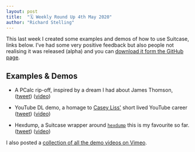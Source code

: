 ```yaml
---
layout: post
title:  "🗓 Weekly Round Up 4th May 2020"
author: "Richard Stelling"
---
```


This last week I created some examples and demos of how to use Suitcase, links below. I’ve had some very positive feedback but also people not realising it was released (alpha) and you can [download it form the GitHub page](https://github.com/Impedimenta/Suitcase/releases/latest/download/Suitcase.dmg).

## Examples & Demos

- A PCalc rip-off, inspired by a dream I had about James Thomson, ([tweet](https://twitter.com/rjstelling/status/1257231568466251776)) ([video](https://vimeo.com/415716551))

- YouTube DL demo, a homage to [Casey Liss'](https://twitter.com/caseyliss) short lived YouTube career ([tweet](https://twitter.com/SuitcaseCLI/status/1258149597970608129)) ([video](https://vimeo.com/415711426))

- Hexdump, a Suitcase wrapper around [`hexdump`](x-man-page://hexdump) this is my favourite so far. ([tweet](https://twitter.com/SuitcaseCLI/status/1258051954477010949)) ([video](https://vimeo.com/415711815))

I also posted a [collection of all the demo videos on Vimeo](https://vimeo.com/showcase/7102180).
